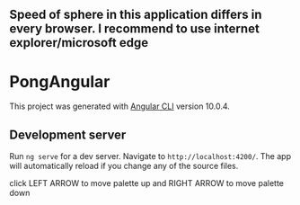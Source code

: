 ## Speed of sphere in this application differs in every browser. I recommend to use internet explorer/microsoft edge


# PongAngular

This project was generated with [Angular CLI](https://github.com/angular/angular-cli) version 10.0.4.

## Development server

Run `ng serve` for a dev server. Navigate to `http://localhost:4200/`. The app will automatically reload if you change any of the source files.

click LEFT ARROW to move palette up and RIGHT ARROW to move palette down 

